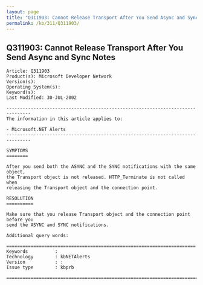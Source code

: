 ```yaml
---
layout: page
title: "Q311903: Cannot Release Transport After You Send Async and Sync Notes"
permalink: /kb/311/Q311903/
---
```


## Q311903: Cannot Release Transport After You Send Async and Sync Notes

	Article: Q311903
	Product(s): Microsoft Developer Network
	Version(s): 
	Operating System(s): 
	Keyword(s): 
	Last Modified: 30-JUL-2002
	
	-------------------------------------------------------------------------------
	The information in this article applies to:
	
	- Microsoft.NET Alerts 
	-------------------------------------------------------------------------------
	
	SYMPTOMS
	========
	
	After you send both the ASYNC and the SYNC notifications with the same object,
	the Transport object is not released. HTTP_Terminate is not called when
	releasing the Transport object and the connection point.
	
	RESOLUTION
	==========
	
	Make sure that you release Transport object and the connection point before you
	send the ASYNC and SYNC notifications.
	
	Additional query words:
	
	======================================================================
	Keywords          :  
	Technology        : kbNETAlerts
	Version           : :
	Issue type        : kbprb
	
	=============================================================================
	
